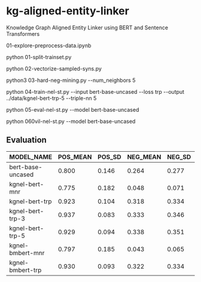 # kg-aligned-entity-linker
Knowledge Graph Aligned Entity Linker using BERT and Sentence Transformers

01-explore-preprocess-data.ipynb

python 01-split-trainset.py

python 02-vectorize-sampled-syns.py

python3 03-hard-neg-mining.py --num_neighbors 5

python 04-train-nel-st.py --input bert-base-uncased --loss trp --output ../data/kgnel-bert-trp-5 --triple-nn 5

python 05-eval-nel-st.py --model bert-base-uncased

python 060vil-nel-st.py --model bert-base-uncased

## Evaluation

| MODEL_NAME | POS_MEAN | POS_SD | NEG_MEAN | NEG_SD | DIFF |
| ---------- | -------- | ------ | -------- | ------ | ---- |
| bert-base-uncased | 0.800 | 0.146 | 0.264 | 0.277 | 0.536 |
| kgnel-bert-mnr | 0.775 | 0.182 | 0.048 | 0.071 | 0.728 |
| kgnel-bert-trp | 0.923 | 0.104 | 0.318 | 0.334 | 0.605 |
| kgnel-bert-trp-3 | 0.937 | 0.083 | 0.333 | 0.346 | 0.604 |
| kgnel-bert-trp-5 | 0.929 | 0.094 | 0.338 | 0.351 | 0.591 |
| kgnel-bmbert-mnr | 0.797 | 0.185 | 0.043 | 0.065 | 0.754 |
| kgnel-bmbert-trp | 0.930 | 0.093 | 0.322 | 0.334 | 0.609 |



